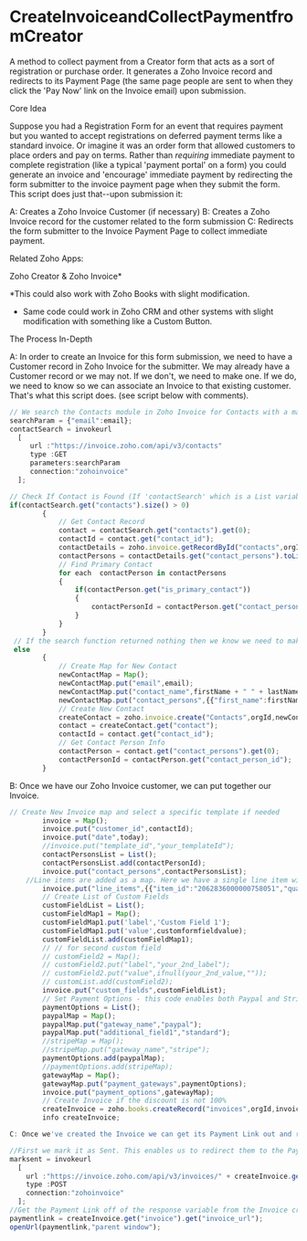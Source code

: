 # CreateInvoiceandCollectPaymentfromCreator
A method to collect payment from a Creator form that acts as a sort of registration or purchase order. It generates a Zoho Invoice record and redirects to its Payment Page (the same page people are sent to when they click the 'Pay Now' link on the Invoice email) upon submission.

Core Idea

Suppose you had a Registration Form for an event that requires payment but you wanted to accept registrations on deferred payment terms like a standard invoice. Or imagine it was an order form that allowed customers to place orders and pay on terms. Rather than *requiring* immediate payment to complete registration (like a typical 'payment portal' on a form) you could generate an invoice and 'encourage' immediate payment by redirecting the form submitter to the invoice payment page when they submit the form. This script does just that--upon submission it:

A: Creates a Zoho Invoice Customer (if necessary)
B: Creates a Zoho Invoice record for the customer related to the form submission
C: Redirects the form submitter to the Invoice Payment Page to collect immediate payment.

Related Zoho Apps:

Zoho Creator &
Zoho Invoice*

*This could also work with Zoho Books with slight modification.
* Same code could work in Zoho CRM and other systems with slight modification with something like a Custom Button.

The Process In-Depth

A: In order to create an Invoice for this form submission, we need to have a Customer record in Zoho Invoice for the submitter. We may already have a Customer record or we may not. If we don't, we need to make one. If we do, we need to know so we can associate an Invoice to that existing customer. That's what this script does. (see script below with comments).

```javascript
// We search the Contacts module in Zoho Invoice for Contacts with a matching email address to the one provided.
searchParam = {"email":email};
contactSearch = invokeurl
  [
	 url :"https://invoice.zoho.com/api/v3/contacts"
	 type :GET
	 parameters:searchParam
	 connection:"zohoinvoice"
  ];

// Check If Contact is Found (If 'contactSearch' which is a List variable, is not empty) and query the primary contact's info to put on the invoice
if(contactSearch.get("contacts").size() > 0)
		{
			// Get Contact Record
			contact = contactSearch.get("contacts").get(0);
			contactId = contact.get("contact_id");
			contactDetails = zoho.invoice.getRecordById("contacts",orgId,contactId.toLong()).get("contact");
			contactPersons = contactDetails.get("contact_persons").toList();
			// Find Primary Contact
			for each  contactPerson in contactPersons
			{
				if(contactPerson.get("is_primary_contact"))
				{
					contactPersonId = contactPerson.get("contact_person_id");
				}
			}
		}
 // If the search function returned nothing then we know we need to make a Contact which we do below. Note: The Variables here like firstname and lastname and whatnot come from the form.
 else
		{
			// Create Map for New Contact
			newContactMap = Map();
			newContactMap.put("email",email);
			newContactMap.put("contact_name",firstName + " " + lastName);
			newContactMap.put("contact_persons",{{"first_name":firstName,"last_name":lastName,"email":email}});
			// Create New Contact
			createContact = zoho.invoice.create("Contacts",orgId,newContactMap);
			contact = createContact.get("contact");
			contactId = contact.get("contact_id");
			// Get Contact Person Info
			contactPerson = contact.get("contact_persons").get(0);
			contactPersonId = contactPerson.get("contact_person_id");
		}
```

B: Once we have our Zoho Invoice customer, we can put together our Invoice. 

```javascript
// Create New Invoice map and select a specific template if needed
		invoice = Map();
		invoice.put("customer_id",contactId);
		invoice.put("date",today);
		//invoice.put("template_id","your_templateId");
		contactPersonsList = List();
		contactPersonsList.add(contactPersonId);
		invoice.put("contact_persons",contactPersonsList);
    //Line items are added as a map. Here we have a single line item with its ID and a custom Fee from the form.
		invoice.put("line_items",{{"item_id":"2062836000000758051","quantity":"1","rate":input.Fee}});
		// Create List of Custom Fields
		customFieldList = List();
		customFieldMap1 = Map();
		customFieldMap1.put('label','Custom Field 1');
		customFieldMap1.put('value',customformfieldvalue);
		customFieldList.add(customFieldMap1);
		// // for second custom field
		// customField2 = Map();
		// customField2.put("label","your_2nd_label");
		// customField2.put("value",ifnull(your_2nd_value,""));
		// customList.add(customField2);
		invoice.put("custom_fields",customFieldList);
		// Set Payment Options - this code enables both Paypal and Stripe, but you can of course customize it
		paymentOptions = List();
		paypalMap = Map();
		paypalMap.put("gateway_name","paypal");
		paypalMap.put("additional_field1","standard");
		//stripeMap = Map();
		//stripeMap.put("gateway_name","stripe");
		paymentOptions.add(paypalMap);
		//paymentOptions.add(stripeMap);
		gatewayMap = Map();
		gatewayMap.put("payment_gateways",paymentOptions);
		invoice.put("payment_options",gatewayMap);
		// Create Invoice if the discount is not 100%
		createInvoice = zoho.books.createRecord("invoices",orgId,invoice);
		info createInvoice;
```
```javascript
C: Once we've created the Invoice we can get its Payment Link out and redirect the form submitter to that page.

//First we mark it as Sent. This enables us to redirect them to the Payment Link later.
marksent = invokeurl
  [
	url :"https://invoice.zoho.com/api/v3/invoices/" + createInvoice.get("invoice").get("invoice_id") + "/status/sent"
	type :POST
	connection:"zohoinvoice"
  ];
//Get the Payment Link off of the response variable from the Invoice creation above and redirect!
paymentlink = createInvoice.get("invoice").get("invoice_url");
openUrl(paymentlink,"parent window");
```
